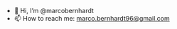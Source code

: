 - 👋 Hi, I’m @marcobernhardt
- 📫 How to reach me: marco.bernhardt96@gmail.com

<!---
marcobernhardt/marcobernhardt is a ✨ special ✨ repository because its `README.md` (this file) appears on your GitHub profile.
You can click the Preview link to take a look at your changes.
--->
